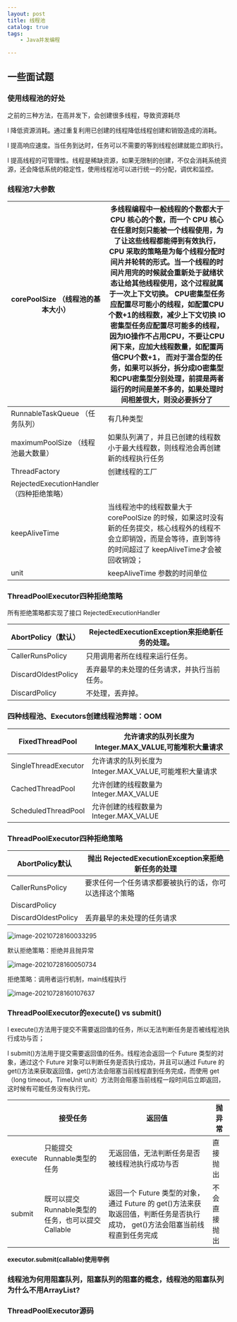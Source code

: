 ```yaml
---
layout: post
title: 线程池
catalog: true
tags:
    - Java并发编程

---
```




## 一些面试题

### **使用线程池的好处**

之前的三种方法，在高并发下，会创建很多线程，导致资源耗尽

l 降低资源消耗。通过重复利用已创建的线程降低线程创建和销毁造成的消耗。

l 提高响应速度。当任务到达时，任务可以不需要的等到线程创建就能立即执行。

l 提高线程的可管理性。线程是稀缺资源，如果无限制的创建，不仅会消耗系统资源，还会降低系统的稳定性，使用线程池可以进行统一的分配，调优和监控。

### **线程池7大参数**

| corePoolSize   （线程池的基本大小）      | 多线程编程中一般线程的个数都大于 CPU 核心的个数，而一个 CPU 核心在任意时刻只能被一个线程使用，为了让这些线程都能得到有效执行，CPU 采取的策略是为每个线程分配时间片并轮转的形式。当一个线程的时间片用完的时候就会重新处于就绪状态让给其他线程使用，这个过程就属于一次上下文切换。      CPU密集型任务应配置尽可能小的线程，如配置CPU个数+1的线程数，减少上下文切换  IO密集型任务应配置尽可能多的线程，因为IO操作不占用CPU，不要让CPU闲下来，应加大线程数量，如配置两倍CPU个数+1，  而对于混合型的任务，如果可以拆分，拆分成IO密集型和CPU密集型分别处理，前提是两者运行的时间是差不多的，如果处理时间相差很大，则没必要拆分了 |
| ---------------------------------------- | ------------------------------------------------------------ |
| RunnableTaskQueue   （任务队列）         | 有几种类型                                                   |
| maximumPoolSize   （线程池最大数量）     | 如果队列满了，并且已创建的线程数小于最大线程数，则线程池会再创建新的线程执行任务 |
| ThreadFactory                            | 创建线程的工厂                                               |
| RejectedExecutionHandler（四种拒绝策略） |                                                              |
| keepAliveTime                            | 当线程池中的线程数量大于 corePoolSize 的时候，如果这时没有新的任务提交，核心线程外的线程不会立即销毁，而是会等待，直到等待的时间超过了 keepAliveTime才会被回收销毁； |
| unit                                     | keepAliveTime 参数的时间单位                                 |

### **ThreadPoolExecutor四种拒绝策略**

所有拒绝策略都实现了接口 RejectedExecutionHandler

| AbortPolicy（默认） | RejectedExecutionException来拒绝新任务的处理。 |
| ------------------- | ---------------------------------------------- |
| CallerRunsPolicy    | 只用调用者所在线程来运行任务。                 |
| DiscardOldestPolicy | 丢弃最早的未处理的任务请求，并执行当前任务。   |
| DiscardPolicy       | 不处理，丢弃掉。                               |

### **四种线程池**、**Executors创建线程池弊端：OOM**

| FixedThreadPool      | 允许请求的队列长度为 Integer.MAX_VALUE,可能堆积大量请求 |
| -------------------- | ------------------------------------------------------- |
| SingleThreadExecutor | 允许请求的队列长度为 Integer.MAX_VALUE,可能堆积大量请求 |
| CachedThreadPool     | 允许创建的线程数量为 Integer.MAX_VALUE                  |
| ScheduledThreadPool  | 允许创建的线程数量为 Integer.MAX_VALUE                  |

### **ThreadPoolExecutor四种拒绝策略**

| AbortPolicy默认     | 抛出 RejectedExecutionException来拒绝新任务的处理      |
| ------------------- | ------------------------------------------------------ |
| CallerRunsPolicy    | 要求任何一个任务请求都要被执行的话，你可以选择这个策略 |
| DiscardPolicy       |                                                        |
| DiscardOldestPolicy | 丢弃最早的未处理的任务请求                             |

![image-20210728160033295](https://gitee.com/chrisxyq/picgo/raw/master/https://gitee.com/chrisxyq/image-20210728160033295.png)

默认拒绝策略：拒绝并且抛异常

![image-20210728160050734](https://gitee.com/chrisxyq/picgo/raw/master/https://gitee.com/chrisxyq/image-20210728160050734.png)

拒绝策略：调用者运行机制，main线程执行

![image-20210728160107637](https://gitee.com/chrisxyq/picgo/raw/master/https://gitee.com/chrisxyq/image-20210728160107637.png)



### **ThreadPoolExecutor的execute() vs submit()**

l execute()方法用于提交不需要返回值的任务，所以无法判断任务是否被线程池执行成功与否；

l submit()方法用于提交需要返回值的任务。线程池会返回一个 Future 类型的对象，通过这个 Future 对象可以判断任务是否执行成功，并且可以通过 Future 的 get()方法来获取返回值，get()方法会阻塞当前线程直到任务完成，而使用 get（long timeout，TimeUnit unit）方法则会阻塞当前线程一段时间后立即返回，这时候有可能任务没有执行完。

|         | 接受任务                                         | 返回值                                                       | 抛异常       |
| ------- | ------------------------------------------------ | ------------------------------------------------------------ | ------------ |
| execute | 只能提交Runnable类型的任务                       | 无返回值，无法判断任务是否被线程池执行成功与否               | 直接抛出     |
| submit  | 既可以提交Runnable类型的任务，也可以提交Callable | 返回一个 Future 类型的对象，   通过 Future 的 get()方法来获取返回值，判断任务是否执行成功，  get()方法会阻塞当前线程直到任务完成 | 不会直接抛出 |

**executor.submit(callable)使用举例**



### **线程池为何用阻塞队列，阻塞队列的阻塞的概念，线程池的阻塞队列为什么不用ArrayList?**



### ThreadPoolExecutor源码